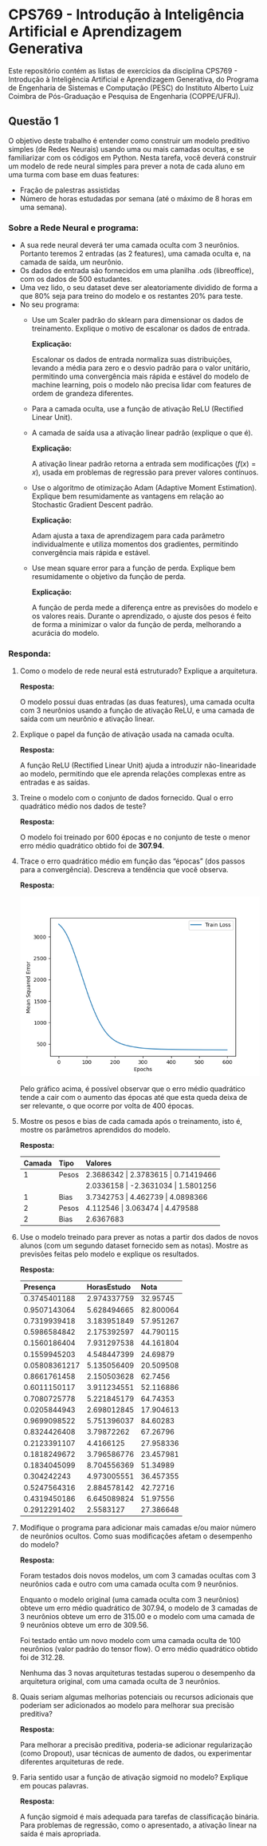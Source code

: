 # CPS769 - Introdução à Inteligência Artificial e Aprendizagem Generativa

Este repositório contém as listas de exercícios da disciplina CPS769 - Introdução à Inteligência Artificial e Aprendizagem Generativa, do Programa de Engenharia de Sistemas e Computação (PESC) do Instituto Alberto Luiz Coimbra de Pós-Graduação e Pesquisa de Engenharia (COPPE/UFRJ).

## Questão 1

O objetivo deste trabalho é entender como construir um modelo preditivo simples (de Redes Neurais) usando uma ou mais camadas ocultas, e se familiarizar com os códigos em Python. Nesta tarefa, você deverá construir um modelo de rede neural simples para prever a nota de cada aluno em uma turma com base em duas features:

- Fração de palestras assistidas
- Número de horas estudadas por semana (até o máximo de 8 horas em uma semana).

### Sobre a Rede Neural e programa:

- A sua rede neural deverá ter uma camada oculta com 3 neurônios. Portanto teremos 2 entradas (as 2 features), uma camada oculta e, na camada de saída, um neurônio.
- Os dados de entrada são fornecidos em uma planilha .ods (libreoffice), com os dados de 500 estudantes.
- Uma vez lido, o seu dataset deve ser aleatoriamente dividido de forma a que 80% seja para treino do modelo e os restantes 20% para teste.
- No seu programa:
  - Use um Scaler padrão do sklearn para dimensionar os dados de treinamento. Explique o motivo de escalonar os dados de entrada.

    **Explicação:**

    Escalonar os dados de entrada normaliza suas distribuições, levando a média para zero e o desvio padrão para o valor unitário, permitindo uma convergência mais rápida e estável do modelo de machine learning, pois o modelo não precisa lidar com features de ordem de grandeza diferentes.

  - Para a camada oculta, use a função de ativação ReLU (Rectified Linear Unit).
  - A camada de saída usa a ativação linear padrão (explique o que é).

    **Explicação:**

    A ativação linear padrão retorna a entrada sem modificações ($f(x)=x$), usada em problemas de regressão para prever valores contínuos.

  - Use o algoritmo de otimização Adam (Adaptive Moment Estimation). Explique bem resumidamente as vantagens em relação ao Stochastic Gradient Descent padrão.

    **Explicação:**

    Adam ajusta a taxa de aprendizagem para cada parâmetro individualmente e utiliza momentos dos gradientes, permitindo convergência mais rápida e estável.

  - Use mean square error para a função de perda. Explique bem resumidamente o objetivo da função de perda.

    **Explicação:**

    A função de perda mede a diferença entre as previsões do modelo e os valores reais. Durante o aprendizado, o ajuste dos pesos é feito de forma a minimizar o valor da função de perda, melhorando a acurácia do modelo.

### Responda:

1. Como o modelo de rede neural está estruturado? Explique a arquitetura.

    **Resposta:**

    O modelo possui duas entradas (as duas features), uma camada oculta com 3 neurônios usando a função de ativação ReLU, e uma camada de saída com um neurônio e ativação linear.

2. Explique o papel da função de ativação usada na camada oculta.

    **Resposta:**

    A função ReLU (Rectified Linear Unit) ajuda a introduzir não-linearidade ao modelo, permitindo que ele aprenda relações complexas entre as entradas e as saídas.

3. Treine o modelo com o conjunto de dados fornecido. Qual o erro quadrático médio nos dados de teste?

    **Resposta:**

    O modelo foi treinado por 600 épocas e no conjunto de teste o menor erro médio quadrático obtido foi de **$307.94$**.

4. Trace o erro quadrático médio em função das “épocas” (dos passos para a convergência). Descreva a tendência que você observa.

    **Resposta:**

    ![Eveloução do erro de treinamento ao longo das épocas](fig/item_4.png)

    Pelo gráfico acima, é possível observar que o erro médio quadrático tende a cair com o aumento das épocas até que esta queda deixa de ser relevante, o que ocorre por volta de 400 épocas.

5. Mostre os pesos e bias de cada camada após o treinamento, isto é, mostre os parâmetros aprendidos do modelo.

    **Resposta:**

    | Camada | Tipo  | Valores                                    |
    |--------|-------|--------------------------------------------|
    | 1      | Pesos | 2.3686342 \| 2.3783615 \| 0.71419466       |
    |        |       | 2.0336158 \| -2.3631034 \| 1.5801256       |
    | 1      | Bias  | 3.7342753 \| 4.462739 \| 4.0898366         |
    | 2      | Pesos | 4.112546 \| 3.063474 \| 4.479588           |
    | 2      | Bias  | 2.6367683                                  |

6. Use o modelo treinado para prever as notas a partir dos dados de novos alunos (com um segundo dataset fornecido sem as notas). Mostre as previsões feitas pelo modelo e explique os resultados.

    **Resposta:**

    | Presença      | HorasEstudo  | Nota       |
    |---------------|--------------|------------|
    | 0.3745401188  | 2.974337759  | 32.95745   |
    | 0.9507143064  | 5.628494665  | 82.800064  |
    | 0.7319939418  | 3.183951849  | 57.951267  |
    | 0.5986584842  | 2.175392597  | 44.790115  |
    | 0.1560186404  | 7.931297538  | 44.161804  |
    | 0.1559945203  | 4.548447399  | 24.69879   |
    | 0.05808361217 | 5.135056409  | 20.509508  |
    | 0.8661761458  | 2.150503628  | 62.7456    |
    | 0.6011150117  | 3.911234551  | 52.116886  |
    | 0.7080725778  | 5.221845179  | 64.74353   |
    | 0.0205844943  | 2.698012845  | 17.904613  |
    | 0.9699098522  | 5.751396037  | 84.60283   |
    | 0.8324426408  | 3.79872262   | 67.26796   |
    | 0.2123391107  | 4.4166125    | 27.958336  |
    | 0.1818249672  | 3.796586776  | 23.457981  |
    | 0.1834045099  | 8.704556369  | 51.34989   |
    | 0.304242243   | 4.973005551  | 36.457355  |
    | 0.5247564316  | 2.884578142  | 42.72716   |
    | 0.4319450186  | 6.645089824  | 51.97556   |
    | 0.2912291402  | 2.5583127    | 27.386648  |

7. Modifique o programa para adicionar mais camadas e/ou maior número de neurônios ocultos. Como suas modificações afetam o desempenho do modelo?

    **Resposta:**

    Foram testados dois novos modelos, um com 3 camadas ocultas com 3 neurônios cada e outro com uma camada oculta com 9 neurônios. 

    Enquanto o modelo original (uma camada oculta com 3 neurônios) obteve um erro médio quadrático de $307.94$, o modelo de 3 camadas de 3 neurônios obteve um erro de $315.00$ e o modelo com uma camada de 9 neurônios obteve um erro de $309.56$.

    Foi testado então um novo modelo com uma camada oculta de 100 neurônios (valor padrão do tensor flow). O erro médio quadrático obtido foi de $312.28$.

    Nenhuma das 3 novas arquiteturas testadas superou o desempenho da arquitetura original, com uma camada oculta de 3 neurônios. 

8. Quais seriam algumas melhorias potenciais ou recursos adicionais que poderiam ser adicionados ao modelo para melhorar sua precisão preditiva?

    **Resposta:**

    Para melhorar a precisão preditiva, poderia-se adicionar regularização (como Dropout), usar técnicas de aumento de dados, ou experimentar diferentes arquiteturas de rede.

9. Faria sentido usar a função de ativação sigmoid no modelo? Explique em poucas palavras.

    **Resposta:**

    A função sigmoid é mais adequada para tarefas de classificação binária. Para problemas de regressão, como o apresentado, a ativação linear na saída é mais apropriada.

